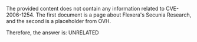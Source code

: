 The provided content does not contain any information related to CVE-2006-1254. The first document is a page about Flexera's Secunia Research, and the second is a placeholder from OVH.

Therefore, the answer is: UNRELATED